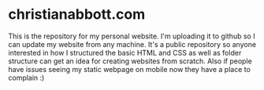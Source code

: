 # christianabbott.com

This is the repository for my personal website. I'm uploading it to github so I can update my website from any machine. It's a public repository so anyone interested in how I structured the basic HTML and CSS as well as folder structure can get an idea for creating websites from scratch. Also if people have issues seeing my static webpage on mobile now they have a place to complain :)